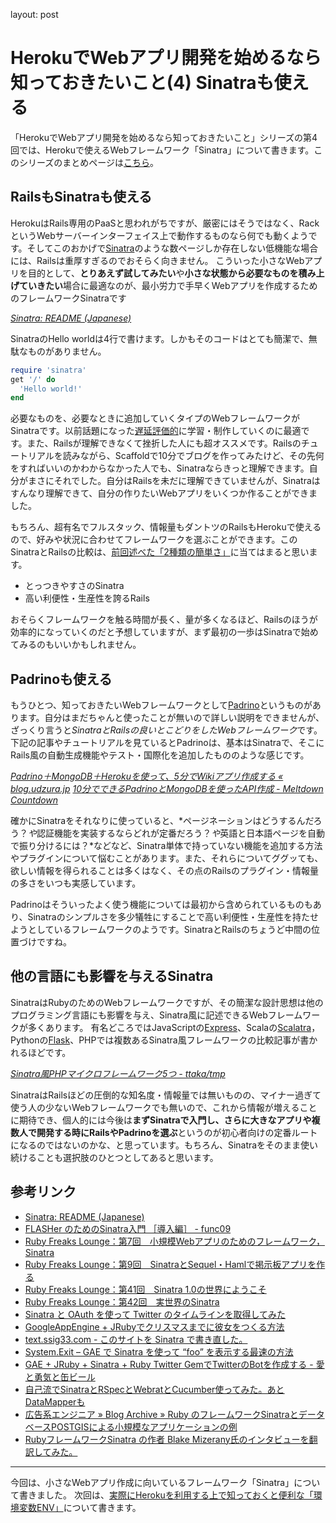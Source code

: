layout: post
# <span>HerokuでWebアプリ開発を始めるなら</span><span>知っておきたいこと(4) Sinatraも使える</span>

「HerokuでWebアプリ開発を始めるなら知っておきたいこと」シリーズの第4回では、Herokuで使えるWebフレームワーク「Sinatra」について書きます。このシリーズのまとめページは[こちら](/2011/05/09/ruby-heroku-web-app-development-tips-matome)。

<!-- READMORE -->


## RailsもSinatraも使える

HerokuはRails専用のPaaSと思われがちですが、厳密にはそうではなく、RackというWebサーバーインターフェイス上で動作するものなら何でも動くようです。そしてこのおかげで[Sinatra](/2011/02/28/instagram-api-of-exclusive-use-for-cat-lovers-nekostagram)のような数ページしか存在しない低機能な場合には、Railsは重厚すぎるのでおそらく向きません。
こういった小さなWebアプリを目的として、**とりあえず試してみたい**や**小さな状態から必要なものを積み上げていきたい**場合に最適なのが、最小労力で手早くWebアプリを作成するためのフレームワークSinatraです

<cite>[Sinatra: README (Japanese)](http://www.sinatrarb.com/intro-jp.html)</cite>

SinatraのHello worldは4行で書けます。しかもそのコードはとても簡潔で、無駄なものがありません。

~~~ ruby
require 'sinatra'
get '/' do
  'Hello world!'
end
~~~

必要なものを、必要なときに追加していくタイプのWebフレームワークがSinatraです。以前話題になった[遅延評価的](http://blog.livedoor.jp/kensuu/archives/50555054.html)に学習・制作していくのに最適です。また、Railsが理解できなくて挫折した人にも超オススメです。Railsのチュートリアルを読みながら、Scaffoldで10分でブログを作ってみたけど、その先何をすればいいのかわからなかった人でも、Sinatraならきっと理解できます。自分がまさにそれでした。自分はRailsを未だに理解できていませんが、Sinatraはすんなり理解できて、自分の作りたいWebアプリをいくつか作ることができました。

もちろん、超有名でフルスタック、情報量もダントツのRailsもHerokuで使えるので、好みや状況に合わせてフレームワークを選ぶことができます。このSinatraとRailsの比較は、[前回述べた「2種類の簡単さ」](/2011/05/01/ruby-heroku-web-app-development-tips-3)に当てはまると思います。

- とっつきやすさのSinatra
- 高い利便性・生産性を誇るRails

おそらくフレームワークを触る時間が長く、量が多くなるほど、Railsのほうが効率的になっていくのだと予想していますが、まず最初の一歩はSinatraで始めてみるのもいいかもしれません。


## Padrinoも使える

もうひとつ、知っておきたいWebフレームワークとして[Padrino](http://www.padrinorb.com/)というものがあります。自分はまだちゃんと使ったことが無いので詳しい説明をできませんが、ざっくり言うと*SinatraとRailsの良いとこどりをしたWebフレームワーク*です。下記の記事やチュートリアルを見ているとPadrinoは、基本はSinatraで、そこにRails風の自動生成機能やテスト・国際化を追加したもののような感じです。

<cite>[Padrino＋MongoDB＋Herokuを使って、5分でWikiアプリ作成する &#171; blog.udzura.jp](http://blog.udzura.jp/2011/02/23/app-in-5-min-with-padrino-mongodb-heroku/)</cite>
<cite>[10分でできるPadrinoとMongoDBを使ったAPI作成 - Meltdown Countdown](http://d.hatena.ne.jp/marutanm/20110416/p1)</cite>

確かにSinatraをそれなりに使っていると、*ページネーションはどうするんだろう？*や*認証機能を実装するならどれが定番だろう？*や*英語と日本語ページを自動で振り分けるには？*などなど、Sinatra単体で持っていない機能を追加する方法やプラグインについて悩むことがあります。また、それらについてググッても、欲しい情報を得られることは多くはなく、その点のRailsのプラグイン・情報量の多さをいつも実感しています。

Padrinoはそういったよく使う機能については最初から含められているものもあり、Sinatraのシンプルさを多少犠牲にすることで高い利便性・生産性を持たせようとしているフレームワークのようです。SinatraとRailsのちょうど中間の位置づけですね。


## 他の言語にも影響を与えるSinatra

SinatraはRubyのためのWebフレームワークですが、その簡潔な設計思想は他のプログラミング言語にも影響を与え、Sinatra風に記述できるWebフレームワークが多くあります。
有名どころではJavaScriptの[Express](http://expressjs.com/)、Scalaの[Scalatra](http://www.infoq.com/jp/news/2010/10/scalatra)，Pythonの[Flask](http://ja.wikipedia.org/wiki/Flask)、PHPでは複数あるSinatra風フレームワークの比較記事が書かれるほどです。

<cite>[Sinatra風PHPマイクロフレームワーク5つ - ttaka/tmp](http://d.hatena.ne.jp/ttaka_tmp/20110428/1303973792)</cite>

SinatraはRailsほどの圧倒的な知名度・情報量では無いものの、マイナー過ぎて使う人の少ないWebフレームワークでも無いので、これから情報が増えることに期待でき、個人的には今後は**まずSinatraで入門し、さらに大きなアプリや複数人で開発する時にRailsやPadrinoを選ぶ**というのが初心者向けの定番ルートになるのではないのかな、と思っています。もちろん、Sinatraをそのまま使い続けることも選択肢のひとつとしてあると思います。


## 参考リンク

- [Sinatra: README (Japanese)](http://www.sinatrarb.com/intro-jp.html)
- [FLASHer のためのSinatra入門 ［導入編］ - func09](http://www.func09.com/wordpress/archives/764)
- [Ruby Freaks Lounge：第7回　小規模Webアプリのためのフレームワーク，Sinatra](http://gihyo.jp/dev/serial/01/ruby/0007)
- [Ruby Freaks Lounge：第9回　SinatraとSequel・Hamlで掲示板アプリを作る](http://gihyo.jp/dev/serial/01/ruby/0009)
- [Ruby Freaks Lounge：第41回　Sinatra 1.0の世界にようこそ](http://gihyo.jp/dev/serial/01/ruby/0041)
- [Ruby Freaks Lounge：第42回　実世界のSinatra](http://gihyo.jp/dev/serial/01/ruby/0042)
- [Sinatra と OAuth を使って Twitter のタイムラインを取得してみた](http://www.machu.jp/diary/20090818.html#p01)
- [GoogleAppEngine + JRubyでクリスマスまでに彼女をつくる方法](http://tech.kayac.com/archive/gae-jruby-twitter-bot.html)
- [text.ssig33.com - このサイトを Sinatra で書き直した。](http://text.ssig33.com/19)
- [System.Exit &#8211; GAE で Sinatra を使って “foo” を表示する最速の方法](http://jugyo.org/blog/3760)
- [GAE + JRuby + Sinatra + Ruby Twitter GemでTwitterのBotを作成する - 愛と勇気と缶ビール](http://d.hatena.ne.jp/zentoo/20090928/1254156587)
- [自己流でSinatraとRSpecとWebratとCucumber使ってみた。あとDataMapperも](http://d.hatena.ne.jp/mothprog/20090706/1246897103)
- [広告系エンジニア &#187; Blog Archive &#187; Ruby のフレームワークSinatraとデータベースPOSTGISによる小規模なアプリケーションの例](http://techknowledge.ngigroup.com/20100409/621)
- [RubyフレームワークSinatra の作者 Blake Mizerany氏のインタビューを翻訳してみた。](http://d.hatena.ne.jp/u16s/20110430/1304158119)


---

今回は、小さなWebアプリ作成に向いているフレームワーク「Sinatra」について書きました。
次回は、[実際にHerokuを利用する上で知っておくと便利な「環境変数ENV」](/2011/05/03/ruby-heroku-web-app-development-tips-5)について書きます。
